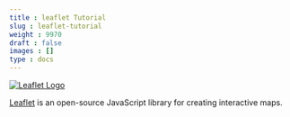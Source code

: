 ```yaml
---
title : leaflet Tutorial
slug : leaflet-tutorial
weight : 9970
draft : false
images : []
type : docs
---
```


[![Leaflet Logo][1]][1]

[Leaflet][2] is an open-source JavaScript library for creating interactive maps.

[1]: http://i.stack.imgur.com/iyNOy.png 
[2]: http://leafletjs.com/ 

